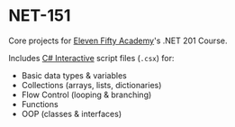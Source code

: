 # NET-151

Core projects for [Eleven Fifty Academy](http://elevenfifty.org)'s .NET 201 Course.

Includes [C# Interactive](https://github.com/dotnet/roslyn/wiki/Interactive-Window) script files (```.csx```) for:

* Basic data types &amp; variables
* Collections (arrays, lists, dictionaries)
* Flow Control (looping &amp; branching)
* Functions
* OOP (classes &amp; interfaces)
